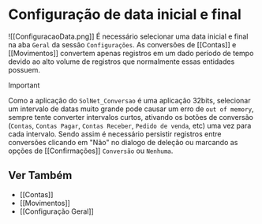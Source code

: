 # Configuração de data inicial e final
![[ConfiguracaoData.png]]
É necessário selecionar uma data inicial e final na aba `Geral` da sessão `Configurações`. As conversões de [[Contas]] e [[Movimentos]] convertem apenas registros em um dado período de tempo devido ao alto volume de registros que normalmente essas entidades possuem.
>[!IMPORTANT]
>Como a aplicação do `SolNet_Conversao` é uma aplicação 32bits, selecionar um intervalo de datas muito grande pode causar um erro de `out of memory`, sempre tente converter intervalos curtos, ativando os botões de conversão (`Contas`, `Contas Pagar`, `Contas Receber`, `Pedido de venda`, etc) uma vez para cada intervalo. Sendo assim é necessário persistir registros entre conversões clicando em "Não" no dialogo de deleção ou marcando as opções de [[Confirmações]] `Conversão` ou `Nenhuma`.

## Ver Também
- [[Contas]]
- [[Movimentos]]
- [[Configuração Geral]]